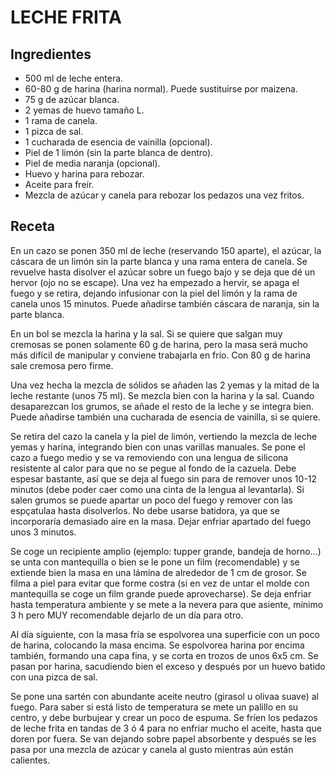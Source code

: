 # LECHE FRITA

## Ingredientes

- 500 ml de leche entera.
- 60-80 g de harina (harina normal). Puede sustituirse por maizena.
- 75 g de azúcar blanca.
- 2 yemas de huevo tamaño L.
- 1 rama de canela.
- 1 pizca de sal.
- 1 cucharada de esencia de vainilla (opcional).
- Piel de 1 limón (sin la parte blanca de dentro).
- Piel de media naranja (opcional).
- Huevo y harina para rebozar.
- Aceite para freír.
- Mezcla de azúcar y canela para rebozar los pedazos una vez fritos.

## Receta

En un cazo se ponen 350 ml de leche (reservando 150 aparte), el azúcar, la cáscara de un limón sin la parte blanca y una rama entera de canela. Se revuelve hasta disolver el azúcar sobre un fuego bajo y se deja que dé un hervor (ojo no se escape). Una vez ha empezado a hervir, se apaga el fuego y se retira, dejando infusionar con la piel del limón y la rama de canela unos 15 minutos. Puede añadirse también cáscara de naranja, sin la parte blanca.<br>

En un bol se mezcla la harina y la sal. Si se quiere que salgan muy cremosas se ponen solamente 60 g de harina, pero la masa será mucho más difícil de manipular y conviene trabajarla en frío. Con 80 g de harina sale cremosa pero firme.<br>

Una vez hecha la mezcla de sólidos se añaden las 2 yemas y la mitad de la leche restante (unos 75 ml). Se mezcla bien con la harina y la sal. Cuando desaparezcan los grumos, se añade el resto de la leche y se integra bien. Puede añadirse también una cucharada de esencia de vainilla, si se quiere. <br>

Se retira del cazo la canela y la piel de limón, vertiendo la mezcla de leche yemas y harina, integrando bien con unas varillas manuales. Se pone el cazo a fuego medio y se va removiendo con una lengua de silicona resistente al calor para que no se pegue al fondo de la cazuela. Debe espesar bastante, así que se deja al fuego sin para de remover unos 10-12 minutos (debe poder caer como una cinta de la lengua al levantarla). Si salen grumos se puede apartar un poco del fuego y remover con las espçatulaa hasta disolverlos. No debe usarse batidora, ya que se incorporaría demasiado aire en la masa. Dejar enfriar apartado del fuego unos 3 minutos.<br>

Se coge un recipiente amplio (ejemplo: tupper grande, bandeja de horno...) se unta con mantequilla o bien se le pone un film (recomendable) y se extiende bien la masa en una lámina de alrededor de 1 cm de grosor. Se filma a piel para evitar que forme costra (si en vez de untar el molde con mantequilla se coge un film grande puede aprovecharse). Se deja enfriar hasta temperatura ambiente y se mete a la nevera para que asiente, mínimo 3 h pero MUY recomendable dejarlo de un día para otro.<br>

Al día siguiente, con la masa fría se espolvorea una superficie con un poco de harina, colocando la masa encima. Se espolvorea harina por encima también, formando una capa fina, y se corta en trozos de unos 6x5 cm. Se pasan por harina, sacudiendo bien el exceso y después por un huevo batido con una pizca de sal. <br>

Se pone una sartén con abundante aceite neutro (girasol u olivaa suave) al fuego. Para saber si está listo de temperatura se mete un palillo en su centro, y debe burbujear y crear un poco de espuma. Se fríen los pedazos de leche frita en tandas de 3 ó 4 para no enfriar mucho el aceite, hasta que doren por fuera. Se van dejando sobre papel absorbente y después se les pasa por una mezcla de azúcar y canela al gusto mientras aún están calientes. 

